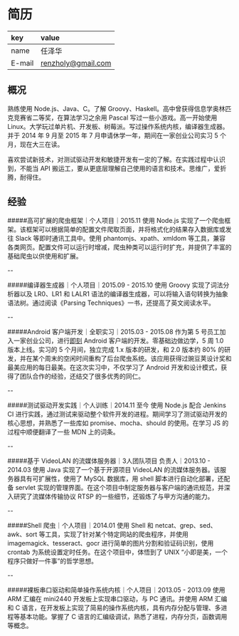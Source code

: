 简历
====
|key|value|
|:--|:--|
|name|任泽华|
|E-mail|[renzholy@gmail.com](mailto:renzholy@gmail.com)|

概况
----
熟练使用 Node.js、Java、C。了解 Groovy、Haskell。高中曾获得信息学奥林匹克竞赛省二等奖，在算法学习之余用 Pascal 写过一些小游戏。高一开始使用 Linux。大学玩过单片机、开发板、树莓派。写过操作系统内核，编译器生成器。并于 2014 年 9 月至 2015 年 7 月申请休学一年，期间在一家创业公司实习 5 个月，现在大三在读。

喜欢尝试新技术，对测试驱动开发和敏捷开发有一定的了解。在实践过程中认识到，不能当 API 搬运工，要从更底层理解自己使用的语言和技术。思维广，爱折腾，耐得住。

经验
----
#####高可扩展的爬虫框架｜个人项目｜2015.11
使用 Node.js 实现了一个爬虫框架。该框架可以根据简单的配置文件爬取页面，并将格式化的结果存入数据库或发往 Slack 等即时通讯工具中。使用 phantomjs、xpath、xmldom 等工具，兼容各类网页。配置文件可以运行时增减，爬虫种类可以运行时扩充，并提供了丰富的基础爬虫以供使用和扩展。

--

#####编译器生成器｜个人项目｜2015.09 - 2015.10
使用 Groovy 实现了词法分析器以及 LR0、LR1 和 LALR1 语法的编译器生成器，可以将输入语句转换为抽象语法树。通过阅读《Parsing Techniques》一书，还提高了英文阅读水平。

--

#####Android 客户端开发｜全职实习｜2015.03 - 2015.08
作为第 5 号员工加入一家创业公司，进行[即刻](http://jike.ruguoapp.com) Android 客户端的开发。零基础边做边学，5 周 1.0 版本上线。实习的 5 个月间，独立完成 1.x 版本的研发，和 2.0 版本约 80% 的研发，并在某个周末的空闲时间重构了后台爬虫系统。该应用获得过豌豆荚设计奖和最美应用的每日最美。在这次实习中，不仅学习了 Android 开发和设计模式，获得了团队合作的经验，还结交了很多优秀的同仁。

--

#####测试驱动开发实践｜个人训练｜2014.11 至今
使用 Node.js 配合 Jenkins CI 进行实践，通过测试来驱动整个软件开发的进程。期间学习了测试驱动开发的核心思想，并熟悉了一些库如 promise、mocha、should 的使用。在学习 JS 的过程中顺便翻译了一些 MDN 上的词条。

--

#####基于 VideoLAN 的流媒体服务器｜3人团队项目 负责人｜2013.10 - 2014.03
使用 Java 实现了一个基于开源项目 VideoLAN 的流媒体服务器。该服务器具有可扩展性，使用了 MySQL 数据库，用 shell 脚本进行自动化部署，还配备 servlet 实现的管理界面。在这个项目中制定服务器与客户端的通讯规范，并深入研究了流媒体传输协议 RTSP 的一些细节，还锻炼了与甲方沟通的能力。

--

#####Shell 爬虫｜个人项目｜2014.01
使用 Shell 和 netcat、grep、sed、awk、sort 等工具，实现了针对某个特定网站的爬虫程序，并使用 imagemagick、tesseract、gocr 进行简单的图片分割和验证码识别，使用 crontab 为系统设置定时任务。在这个项目中，体悟到了 UNIX “小即是美，一个程序只做好一件事”的哲学思想。

--

#####裸板串口驱动和简单操作系统内核｜个人项目｜2013.05 - 2013.09
使用 ARM 汇编在 mini2440 开发板上实现串口驱动，与 PC 通讯。并使用 ARM 汇编和 C 语言，在开发板上实现了简易的操作系统内核，具有内存分配与管理、多进程等基本功能。掌握了 C 语言的汇编级调试，熟悉了进程，内存分页，函数调用等概念。
